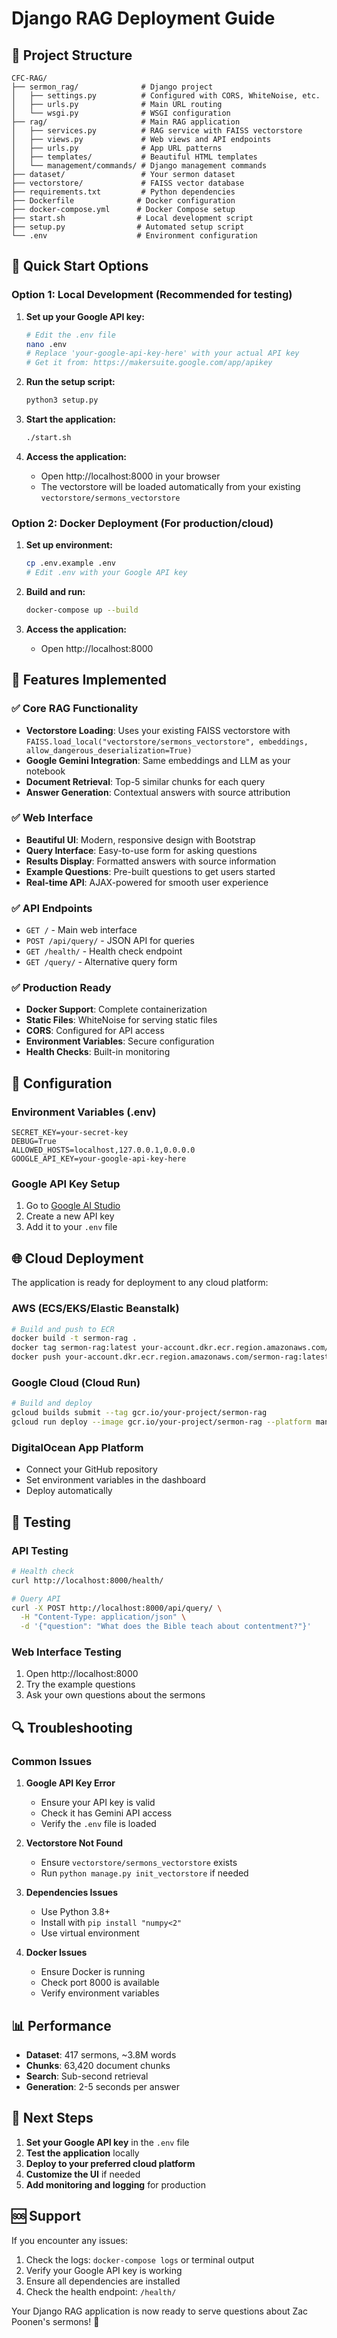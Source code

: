 # Django RAG Deployment Guide

## 📁 Project Structure

```
CFC-RAG/
├── sermon_rag/              # Django project
│   ├── settings.py          # Configured with CORS, WhiteNoise, etc.
│   ├── urls.py              # Main URL routing
│   └── wsgi.py              # WSGI configuration
├── rag/                     # Main RAG application
│   ├── services.py          # RAG service with FAISS vectorstore
│   ├── views.py             # Web views and API endpoints
│   ├── urls.py              # App URL patterns
│   ├── templates/           # Beautiful HTML templates
│   └── management/commands/ # Django management commands
├── dataset/                 # Your sermon dataset
├── vectorstore/             # FAISS vector database
├── requirements.txt         # Python dependencies
├── Dockerfile              # Docker configuration
├── docker-compose.yml      # Docker Compose setup
├── start.sh                # Local development script
├── setup.py                # Automated setup script
└── .env                    # Environment configuration
```

## 🚀 Quick Start Options

### Option 1: Local Development (Recommended for testing)

1. **Set up your Google API key:**
   ```bash
   # Edit the .env file
   nano .env
   # Replace 'your-google-api-key-here' with your actual API key
   # Get it from: https://makersuite.google.com/app/apikey
   ```

2. **Run the setup script:**
   ```bash
   python3 setup.py
   ```

3. **Start the application:**
   ```bash
   ./start.sh
   ```

4. **Access the application:**
   - Open http://localhost:8000 in your browser
   - The vectorstore will be loaded automatically from your existing `vectorstore/sermons_vectorstore`

### Option 2: Docker Deployment (For production/cloud)

1. **Set up environment:**
   ```bash
   cp .env.example .env
   # Edit .env with your Google API key
   ```

2. **Build and run:**
   ```bash
   docker-compose up --build
   ```

3. **Access the application:**
   - Open http://localhost:8000

## 🌟 Features Implemented

### ✅ Core RAG Functionality
- **Vectorstore Loading**: Uses your existing FAISS vectorstore with `FAISS.load_local("vectorstore/sermons_vectorstore", embeddings, allow_dangerous_deserialization=True)`
- **Google Gemini Integration**: Same embeddings and LLM as your notebook
- **Document Retrieval**: Top-5 similar chunks for each query
- **Answer Generation**: Contextual answers with source attribution

### ✅ Web Interface
- **Beautiful UI**: Modern, responsive design with Bootstrap
- **Query Interface**: Easy-to-use form for asking questions
- **Results Display**: Formatted answers with source information
- **Example Questions**: Pre-built questions to get users started
- **Real-time API**: AJAX-powered for smooth user experience

### ✅ API Endpoints
- `GET /` - Main web interface
- `POST /api/query/` - JSON API for queries
- `GET /health/` - Health check endpoint
- `GET /query/` - Alternative query form

### ✅ Production Ready
- **Docker Support**: Complete containerization
- **Static Files**: WhiteNoise for serving static files
- **CORS**: Configured for API access
- **Environment Variables**: Secure configuration
- **Health Checks**: Built-in monitoring

## 🔧 Configuration

### Environment Variables (.env)
```env
SECRET_KEY=your-secret-key
DEBUG=True
ALLOWED_HOSTS=localhost,127.0.0.1,0.0.0.0
GOOGLE_API_KEY=your-google-api-key-here
```

### Google API Key Setup
1. Go to [Google AI Studio](https://makersuite.google.com/app/apikey)
2. Create a new API key
3. Add it to your `.env` file

## 🌐 Cloud Deployment

The application is ready for deployment to any cloud platform:

### AWS (ECS/EKS/Elastic Beanstalk)
```bash
# Build and push to ECR
docker build -t sermon-rag .
docker tag sermon-rag:latest your-account.dkr.ecr.region.amazonaws.com/sermon-rag:latest
docker push your-account.dkr.ecr.region.amazonaws.com/sermon-rag:latest
```

### Google Cloud (Cloud Run)
```bash
# Build and deploy
gcloud builds submit --tag gcr.io/your-project/sermon-rag
gcloud run deploy --image gcr.io/your-project/sermon-rag --platform managed
```

### DigitalOcean App Platform
- Connect your GitHub repository
- Set environment variables in the dashboard
- Deploy automatically

## 🧪 Testing

### API Testing
```bash
# Health check
curl http://localhost:8000/health/

# Query API
curl -X POST http://localhost:8000/api/query/ \
  -H "Content-Type: application/json" \
  -d '{"question": "What does the Bible teach about contentment?"}'
```

### Web Interface Testing
1. Open http://localhost:8000
2. Try the example questions
3. Ask your own questions about the sermons

## 🔍 Troubleshooting

### Common Issues

1. **Google API Key Error**
   - Ensure your API key is valid
   - Check it has Gemini API access
   - Verify the `.env` file is loaded

2. **Vectorstore Not Found**
   - Ensure `vectorstore/sermons_vectorstore` exists
   - Run `python manage.py init_vectorstore` if needed

3. **Dependencies Issues**
   - Use Python 3.8+
   - Install with `pip install "numpy<2"`
   - Use virtual environment

4. **Docker Issues**
   - Ensure Docker is running
   - Check port 8000 is available
   - Verify environment variables

## 📊 Performance

- **Dataset**: 417 sermons, ~3.8M words
- **Chunks**: 63,420 document chunks
- **Search**: Sub-second retrieval
- **Generation**: 2-5 seconds per answer

## 🎯 Next Steps

1. **Set your Google API key** in the `.env` file
2. **Test the application** locally
3. **Deploy to your preferred cloud platform**
4. **Customize the UI** if needed
5. **Add monitoring and logging** for production

## 🆘 Support

If you encounter any issues:
1. Check the logs: `docker-compose logs` or terminal output
2. Verify your Google API key is working
3. Ensure all dependencies are installed
4. Check the health endpoint: `/health/`

Your Django RAG application is now ready to serve questions about Zac Poonen's sermons! 🎉
